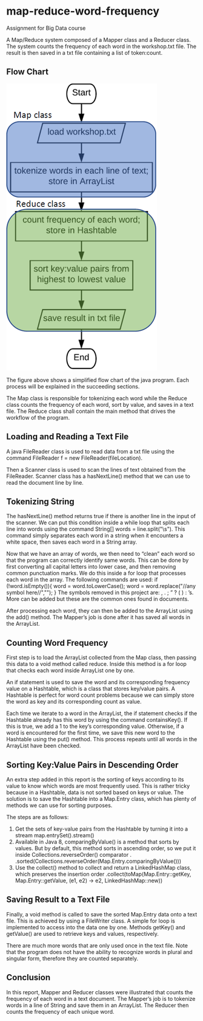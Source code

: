 # map-reduce-word-frequency

Assignment for Big Data course

A Map/Reduce system composed of a Mapper class and a Reducer class. The system counts the frequency of each word in the workshop.txt file. The result is then saved in a txt file containing a list of token:count.

## Flow Chart

![alt text](https://github.com/KimjiP/map-reduce-word-frequency/blob/main/flow%20chart.png)

The figure above shows a simplified flow chart of the java program. Each process will be explained in the succeeding sections.

The Map class is responsible for tokenizing each word while the Reduce class counts the frequency of each word, sort by value, and saves in a text file. The Reduce class shall contain the main method that drives the workflow of the program.

## Loading and Reading a Text File

A java FileReader class is used to read data from a txt file using the command FileReader f = new FileReader(fileLocation).

Then a Scanner class is used to scan the lines of text obtained from the FileReader. Scanner class has a hasNextLine() method that we can use to read the document line by line. 

## Tokenizing String

The hasNextLine() method returns true if there is another line in the input of the scanner. We can put this condition inside a while loop that splits each line into words using the command
String[] words = line.split("\\s").
This command simply separates each word in a string when it encounters a white space, then saves each word in a String array.

Now that we have an array of words, we then need to “clean” each word so that the program can correctly identify same words. This can be done by first converting all capital letters into lower case, and then removing common punctuation marks. We do this inside a for loop that processes each word in the array. The following commands are used:
if (!word.isEmpty()){
word = word.toLowerCase();
word = word.replace("//any symbol here//",""); }
The symbols removed in this project are:  , . ; ” ? ( ) : ’s. More can be added but these are the common ones found in documents.

After processing each word, they can then be added to the ArrayList<String> using the add() method. The Mapper’s job is done after it has saved all words in the ArrayList.

## Counting Word Frequency

First step is to load the ArrayList<String> collected from the Map class, then passing this data to a void method called reduce. Inside this method is a for loop that checks each word inside ArrayList<String> one by one.
  
An if statement is used to save the word and its corresponding frequency value on a Hashtable, which is a class that stores key/value pairs. A Hashtable is perfect for word count problems because we can simply store the word as key and its corresponding count as value.

Each time we iterate to a word in the ArrayList, the if statement checks if the Hashtable already has this word by using the command containsKey(). If this is true, we add a 1 to the key’s corresponding value. Otherwise, if a word is encountered for the first time, we save this new word to the Hashtable using the put() method. This process repeats until all words in the ArrayList have been checked.

## Sorting Key:Value Pairs in Descending Order

An extra step added in this report is the sorting of keys according to its value to know which words are most frequently used. This is rather tricky because in a Hashtable, data is not sorted based on keys or value. The solution is to save the Hashtable into a Map.Entry class, which has plenty of methods we can use for sorting purposes.

The steps are as follows:
1.	Get the sets of key-value pairs from the Hashtable by turning it into a stream
map.entrySet().stream()
2.	Available in Java 8, comparingByValue() is a method that sorts by values. But by default, this method sorts in ascending order, so we put it inside Collections.reverseOrder() comparator .
.sorted(Collections.reverseOrder(Map.Entry.comparingByValue()))
3.	Use the collect() method to collect and return a LinkedHashMap class, which preserves the insertion order
.collect(toMap(Map.Entry::getKey, Map.Entry::getValue, (e1, e2) -> e2, LinkedHashMap::new))

## Saving Result to a Text File

Finally, a void method is called to save the sorted Map.Entry data onto a text file. This is achieved by using a FileWriter class. A simple for loop is implemented to access into the data one by one. Methods getKey() and getValue() are used to retrieve keys and values, respectively.
 
There are much more words that are only used once in the text file. Note that the program does not have the ability to recognize words in plural and singular form, therefore they are counted separately.

## Conclusion

In this report, Mapper and Reducer classes were illustrated that counts the frequency of each word in a text document. The Mapper’s job is to tokenize words in a line of String and save them in an ArrayList. The Reducer then counts the frequency of each unique word.

